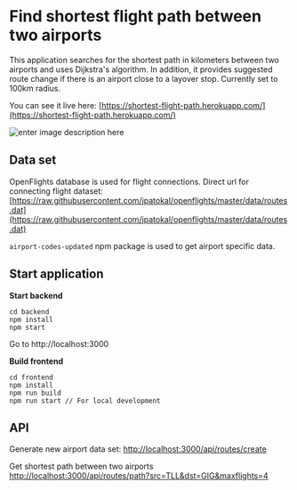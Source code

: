 # Find shortest flight path between two airports

This application searches for the shortest path in kilometers between two airports and uses Dijkstra's algorithm. In addition, it provides suggested route change if there is an airport close to a layover stop. Currently set to 100km radius.

You can see  it live here: [https://shortest-flight-path.herokuapp.com/](https://shortest-flight-path.herokuapp.com/)

![enter image description here](https://i.ibb.co/5M2Hhc4/Screenshot-2020-11-15-at-16-54-42.png)

## Data set
OpenFlights database is used for flight connections. Direct url for connecting flight dataset: [https://raw.githubusercontent.com/jpatokal/openflights/master/data/routes.dat](https://raw.githubusercontent.com/jpatokal/openflights/master/data/routes.dat)

`airport-codes-updated` npm package is used to get airport specific data.

## Start application
**Start backend**

    cd backend
    npm install
    npm start

Go to http://localhost:3000

**Build frontend**

    cd frontend
    npm install
    npm run build
    npm run start // For local development


## API

Generate new airport data set: [http://localhost:3000/api/routes/create](http://localhost:3000/api/routes/create)

Get shortest path between two airports [http://localhost:3000/api/routes/path?src=TLL&dst=GIG&maxflights=4](http://localhost:3000/api/routes/path?src=TLL&dst=GIG&maxflights=4)
